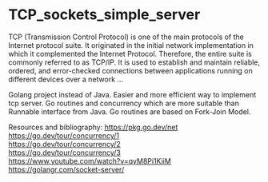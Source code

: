 # TCP_sockets_simple_server

TCP (Transmission Control Protocol) is one of the main protocols of the Internet protocol suite. 
It originated in the initial network implementation in which it complemented the Internet Protocol. 
Therefore, the entire suite is commonly referred to as TCP/IP.
It is used to establish and maintain reliable, ordered, and error-checked connections between applications running on different devices over a network
...


Golang project instead of Java. 
Easier and more efficient way to implement tcp server. 
Go routines and concurrency which are more suitable than Runnable interface from Java.
Go routines are based on Fork-Join Model.


Resources and bibliography:
https://pkg.go.dev/net  
https://go.dev/tour/concurrency/1  
https://go.dev/tour/concurrency/2  
https://go.dev/tour/concurrency/3  
https://www.youtube.com/watch?v=qyM8Pi1KiiM
https://golangr.com/socket-server/